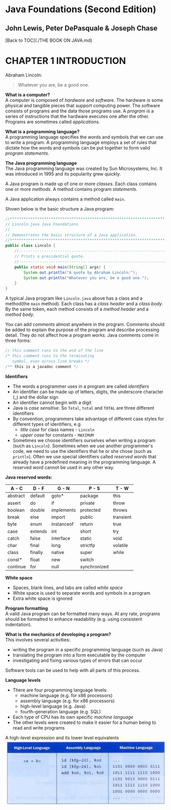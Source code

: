 # **Java Foundations (Second Edition)**
## John Lewis, Peter DePasquale & Joseph Chase

[Back to TOC](./THE BOOK ON JAVA.md)

# CHAPTER 1 INTRODUCTION

Abraham Lincoln:

> Whatever you are, be a good one.

**What is a computer?**<br>
A computer is composed of *hardware* and *software*. The hardware is some physical and 
tangible pieces that support computing power. The software consists of programs and the 
data those programs use. A *program* is a series of instructions that the hardware executes
one after the other. Programs are sometimes called *applications*.

**What is a programming language?**<br>
A programming language specifies the words and symbols that we can use to write a program.
A programming language employs a set of rules that dictate how the words and symbols can be
put together to form valid *program statements*. 

**The Java programming language**<br>
The Java programming language was created by Sun Microsystems, Inc. It was introduced in 1995 
and its popularity grew quickly.

A Java program is made up of one or more *classes*. Each class contains one or more *methods*.
A method contains program *statements*.

A Java application always contains a method called `main`.

Shown below is the basic structure a Java program:

```java
//********************************************************************
// Lincoln.java Java Foundations
//
// Demonstrates the basic structure of a Java application.
//********************************************************************
public class Lincoln {
	//-----------------------------------------------------------------
	// Prints a presidential quote.
	//-----------------------------------------------------------------
	public static void main(String[] args) {
		System.out.println("A quote by Abraham Lincoln:");
		System.out.println("Whatever you are, be a good one.");
	}
}
```
A typical Java program like `Lincoln.java` above has a class and a method(the `main` method). 
Each class has a *class header* and a *class body*. By the same token, each method
consists of a *method header* and a *method body*. 

You can add *comments* almost anywhere in the program. Comments should be added to explain 
the purpose of the program and describe processing detail. They do not affect how a program
works. Java comments come in three forms:

```java
// this comment runs to the end of the line
/* this comment runs to the terminating
   symbol, even across line breaks */
/** this is a javadoc comment */
```

**Identifiers**<br>

* The words a programmer uses in a program are called _identifiers_
* An identifier can be made up of letters, digits, the underscore character (\_)
and the dollar sign
* An identifier cannot begin with a digit
* Java is _case sensitive_. So `Total`, `total` and `TOTAL` are three different identifiers
* By convention, programmers take advantage of different case styles for different types of
identifiers, e.g. 
  * _title case_ for class names - `Lincoln`
  * _upper case_ for constants - `MAXIMUM`
* Sometimes we choose identifiers ourselves when writing a program (such as
`Lincoln`). Sometimes when we use another programmer's code, we need to use
the identifiers that he or she chose (such as `println`). Often we use special
identifiers called _reserved words_ that already have a predefined meaning in
the programming language. A reserved word cannot be used in any other way.

**Java reserved words:**

 A - C       | D - F       | G - N       | P -  S      | T - W 
-------------|-------------|-------------|-------------|-------------
abstract     | default     | goto*       | package     | this
assert       | do          | if          | private     | throw 
boolean      | double      | implements  | protected   | throws
break        | else        | import      | public      | transient 
byte         | enum        | instanceof  | return      | true 
case         | extends     | int         | short       | try
catch        | false       | interface   | static      | void 
char         | final       | long        | strictfp    | volatile 
class        | finally     | native      | super       | while
const*       | float       | new         | switch      | 
continue     | for         | null        | synchronized|

**White space**<br>

* Spaces, blank lines, and tabs are called _white space_
* White space is used to separate words and symbols in a program
* Extra white space is ignored

**Program formatting**<br>
A valid Java program can be formatted many ways. At any rate, programs should
be formatted to enhance readability (e.g. using consistent indentation).

**What is the mechanics of developing a program?**<br>
This involves several activities:

  * writing the program in a specific programming language (such as Java)
  * translating the program into a form executable by the computer
  * investigating and fixing various types of errors that can occur

Software tools can be used to help with all parts of this process.

**Language levels**<br>

* There are four programming language levels:
  * machine language (e.g. for x86 processors)
  * assembly language (e.g. for x86 processors)
  * high-level language (e.g. Java)
  * fourth-generation language (e.g. SQL)
* Each type of CPU has its own specific *machine language*
* The other levels were created to make it easier for a human being
to read and write programs

A high-level expression and its lower level equivalents
![image](images/Language_Levels.jpg)